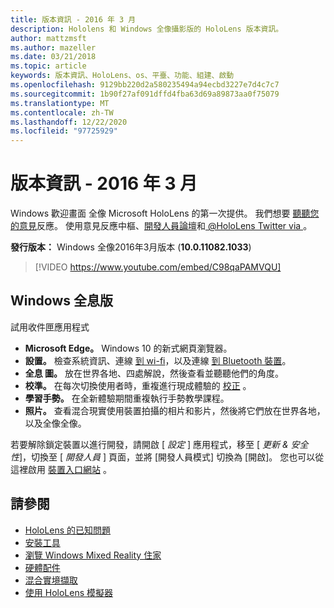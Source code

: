```yaml
---
title: 版本資訊 - 2016 年 3 月
description: Hololens 和 Windows 全像攝影版的 HoloLens 版本資訊。
author: mattzmsft
ms.author: mazeller
ms.date: 03/21/2018
ms.topic: article
keywords: 版本資訊、HoloLens、os、平臺、功能、組建、啟動
ms.openlocfilehash: 9129bb220d2a580235494a94ecbd3227e7d4c7c7
ms.sourcegitcommit: 1b90f27af091dffd4fba63d69a89873aa0f75079
ms.translationtype: MT
ms.contentlocale: zh-TW
ms.lasthandoff: 12/22/2020
ms.locfileid: "97725929"
---
```

# <a name="release-notes---march-2016"></a>版本資訊 - 2016 年 3 月

Windows 歡迎畫面 全像 Microsoft HoloLens 的第一次提供。 我們想要 [聽聽您的意見](https://docs.microsoft.com/windows/mixed-reality/give-us-feedback)反應。 使用意見反應中樞、[開發人員論壇](https://forums.hololens.com)和[ @HoloLens Twitter via ](https://twitter.com/hololens)。

**發行版本：** Windows 全像2016年3月版本 (**10.0.11082.1033**) 

>[!VIDEO https://www.youtube.com/embed/C98qaPAMVQU]

## <a name="whats-in-windows-holographic"></a>Windows 全息版

試用收件匣應用程式
* **Microsoft Edge。** Windows 10 的新式網頁瀏覽器。
* **設置。** 檢查系統資訊、連線 [到 wi-fi](https://docs.microsoft.com/windows/mixed-reality/connecting-to-wi-fi-on-hololens)，以及連線 [到 Bluetooth 裝置](https://docs.microsoft.com/windows/mixed-reality/discover/hardware-accessories)。
* **全息 圖。** 放在世界各地、四處解說，然後查看並聽聽他們的角度。
* **校準。** 在每次切換使用者時，重複進行現成體驗的 [校正](https://docs.microsoft.com/windows/mixed-reality/calibration) 。
* **學習手勢。** 在全新體驗期間重複執行手勢教學課程。
* **照片。** 查看混合現實使用裝置拍攝的相片和影片，然後將它們放在世界各地，以及全像全像。

若要解除鎖定裝置以進行開發，請開啟 [ *設定* ] 應用程式，移至 [ *更新 & 安全性*]，切換至 [ *開發人員* ] 頁面，並將 [開發人員模式] 切換為 [開啟]。 您也可以從這裡啟用 [裝置入口網站](https://docs.microsoft.com/windows/mixed-reality/develop/platform-capabilities-and-apis/using-the-windows-device-portal) 。

## <a name="see-also"></a>請參閱
* [HoloLens 的已知問題](https://docs.microsoft.com/windows/mixed-reality/hololens-known-issues)
* [安裝工具](https://docs.microsoft.com/windows/mixed-reality/develop/install-the-tools)
* [瀏覽 Windows Mixed Reality 住家](https://docs.microsoft.com/windows/mixed-reality/discover/navigating-the-windows-mixed-reality-home)
* [硬體配件](https://docs.microsoft.com/windows/mixed-reality/discover/hardware-accessories)
* [混合實境擷取](https://docs.microsoft.com/windows/mixed-reality/mixed-reality-capture)
* [使用 HoloLens 模擬器](https://docs.microsoft.com/windows/mixed-reality/develop/platform-capabilities-and-apis/using-the-hololens-emulator)
